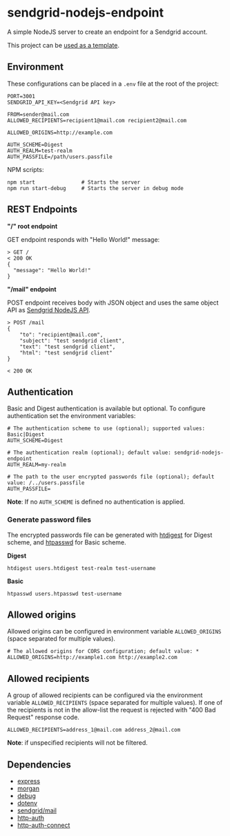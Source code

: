 # sendgrid-nodejs-endpoint
A simple NodeJS server to create an endpoint for a Sendgrid account.

This project can be [used as a template](https://github.com/nunofaria11/sendgrid-nodejs-endpoint/generate).

## Environment

These configurations can be placed in a `.env` file at the root of the project:

```
PORT=3001
SENDGRID_API_KEY=<Sendgrid API key>

FROM=sender@mail.com
ALLOWED_RECIPIENTS=recipient1@mail.com recipient2@mail.com

ALLOWED_ORIGINS=http://example.com

AUTH_SCHEME=Digest
AUTH_REALM=test-realm
AUTH_PASSFILE=/path/users.passfile
```

NPM scripts:
```
npm start               # Starts the server
npm run start-debug     # Starts the server in debug mode
```

## REST Endpoints

**"/" root endpoint**

GET endpoint responds with "Hello World!" message:

```
> GET /
< 200 OK
{
  "message": "Hello World!"
}
```

**"/mail" endpoint**

POST endpoint receives body with JSON object and uses the same object API as [Sendgrid NodeJS API](https://github.com/sendgrid/sendgrid-nodejs/tree/main/packages/mail).
```
> POST /mail
{
    "to": "recipient@mail.com",
    "subject": "test sendgrid client",
    "text": "test sendgrid client",
    "html": "test sendgrid client"
}

< 200 OK
```

## Authentication
Basic and Digest authentication is available but optional. To configure authentication set the environment variables:

```
# The authentication scheme to use (optional); supported values: Basic|Digest
AUTH_SCHEME=Digest

# The authentication realm (optional); default value: sendgrid-nodejs-endpoint
AUTH_REALM=my-realm

# The path to the user encrypted passwords file (optional); default value: /../users.passfile
AUTH_PASSFILE=
```

**Note**: If no `AUTH_SCHEME` is defined no authentication is applied.

### Generate password files

The encrypted passwords file can be generated with [htdigest](https://github.com/http-auth/htdigest) for Digest scheme, and [htpasswd](https://github.com/http-auth/htpasswd) for Basic scheme.

**Digest**
```
htdigest users.htdigest test-realm test-username
```

**Basic**
```
htpasswd users.htpasswd test-username
```

## Allowed origins
Allowed origins can be configured in environment variable `ALLOWED_ORIGINS` (space separated for multiple values).

```
# The allowed origins for CORS configuration; default value: *
ALLOWED_ORIGINS=http://example1.com http://example2.com
```

## Allowed recipients
A group of allowed recipients can be configured via the environment variable `ALLOWED_RECIPIENTS` (space separated for multiple values). If one of the recipients is not in the allow-list the request is rejected with "400 Bad Request" response code.

```
ALLOWED_RECIPIENTS=address_1@mail.com address_2@mail.com
```

**Note**: if unspecified recipients will not be filtered.

## Dependencies
- [express](http://expressjs.com)
- [morgan](https://github.com/expressjs/morgan)
- [debug](https://github.com/visionmedia/debug)
- [dotenv](https://github.com/motdotla/dotenv)
- [sendgrid/mail](https://github.com/sendgrid/sendgrid-nodejs/tree/main/packages/mail)
- [http-auth](https://github.com/http-auth/http-auth)
- [http-auth-connect](https://github.com/http-auth/http-auth-connect)